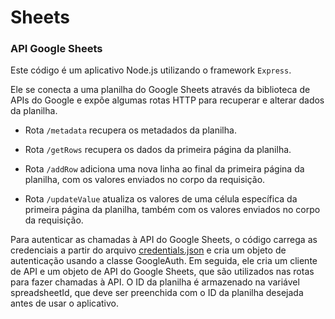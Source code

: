 # Sheets
 
### API Google Sheets

 
Este código é um aplicativo Node.js utilizando o framework `Express`. 

Ele se conecta a uma planilha do Google Sheets através da biblioteca de APIs do Google e expõe algumas rotas HTTP para recuperar e alterar dados da planilha.

- Rota `/metadata` recupera os metadados da planilha. 

- Rota `/getRows` recupera os dados da primeira página da planilha. 

- Rota `/addRow` adiciona uma nova linha ao final da primeira página da planilha, com os valores enviados no corpo da requisição. 

- Rota `/updateValue` atualiza os valores de uma célula específica da primeira página da planilha, também com os valores enviados no corpo da requisição.

Para autenticar as chamadas à API do Google Sheets, o código carrega as credenciais a partir do arquivo [credentials.json](https://developers.google.com/sheets/api/quickstart/go?hl=pt-br#enable_the_api) e cria um objeto de autenticação usando a classe GoogleAuth. Em seguida, ele cria um cliente de API e um objeto de API do Google Sheets, que são utilizados nas rotas para fazer chamadas à API. O ID da planilha é armazenado na variável spreadsheetId, que deve ser preenchida com o ID da planilha desejada antes de usar o aplicativo.

